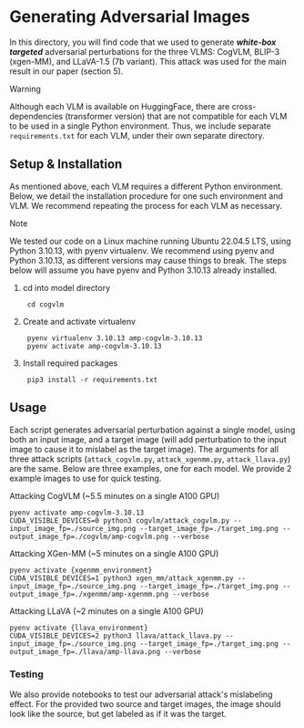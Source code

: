 # Generating Adversarial Images 
In this directory, you will find code that we used to generate ***white-box targeted*** adversarial perturbations for the three VLMS: CogVLM, BLIP-3 (xgen-MM), and LLaVA-1.5 (7b variant). This attack was used for the main result in our paper (section 5).

> [!WARNING]
> Although each VLM is available on HuggingFace, there are cross-dependencies (transformer version) that are not compatible for each VLM to be used in a single Python environment. Thus, we include separate `requirements.txt` for each VLM, under their own separate directory.

## Setup & Installation
As mentioned above, each VLM requires a different Python environment. Below, we detail the installation procedure for one such environment and VLM. We recommend repeating the process for each VLM as necessary.

> [!NOTE]
> We tested our code on a Linux machine running Ubuntu 22.04.5 LTS, using Python 3.10.13, with pyenv virtualenv. We recommend using pyenv and Python 3.10.13, as different versions may cause things to break. The steps below will assume you have pyenv and Python 3.10.13 already installed.

1. cd into model directory

        cd cogvlm

2. Create and activate virtualenv

        pyenv virtualenv 3.10.13 amp-cogvlm-3.10.13
        pyenv activate amp-cogvlm-3.10.13

3. Install required packages

        pip3 install -r requirements.txt

## Usage
Each script generates adversarial perturbation against a single model, using both an input image, and a target image (will add perturbation to the input image to cause it to mislabel as the target image). The arguments for all three attack scripts (`attack_cogvlm.py`, `attack_xgenmm.py`, `attack_llava.py`) are the same. Below are three examples, one for each model. We provide 2 example images to use for quick testing.

Attacking CogVLM (~5.5 minutes on a single A100 GPU)
```
pyenv activate amp-cogvlm-3.10.13
CUDA_VISIBLE_DEVICES=0 python3 cogvlm/attack_cogvlm.py --input_image_fp=./source_img.png --target_image_fp=./target_img.png --output_image_fp=./cogvlm/amp-cogvlm.png --verbose
```

Attacking XGen-MM (~5 minutes on a single A100 GPU)
```
pyenv activate {xgenmm_environment}
CUDA_VISIBLE_DEVICES=1 python3 xgen_mm/attack_xgenmm.py --input_image_fp=./source_img.png --target_image_fp=./target_img.png --output_image_fp=./xgenmm/amp-xgenmm.png --verbose
```

Attacking LLaVA (~2 minutes on a single A100 GPU)
```
pyenv activate {llava_environment}
CUDA_VISIBLE_DEVICES=2 python3 llava/attack_llava.py --input_image_fp=./source_img.png --target_image_fp=./target_img.png --output_image_fp=./llava/amp-llava.png --verbose
```

### Testing
We also provide notebooks to test our adversarial attack's mislabeling effect. For the provided two source and target images, the image should look like the source, but get labeled as if it was the target.
